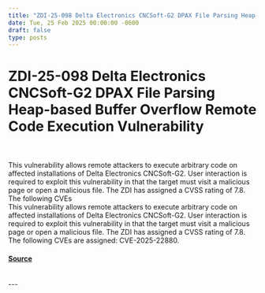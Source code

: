 ```yaml
---
title: "ZDI-25-098 Delta Electronics CNCSoft-G2 DPAX File Parsing Heap-based Buffer Overflow Remote Code Execution Vulnerability"
date: Tue, 25 Feb 2025 00:00:00 -0600
draft: false
type: posts
---
```

# ZDI-25-098 Delta Electronics CNCSoft-G2 DPAX File Parsing Heap-based Buffer Overflow Remote Code Execution Vulnerability

<br/>

<br/>
This vulnerability allows remote attackers to execute arbitrary code on affected installations of Delta Electronics CNCSoft-G2. User interaction is required to exploit this vulnerability in that the target must visit a malicious page or open a malicious file. The ZDI has assigned a CVSS rating of 7.8. The following CVEs
<br/>
This vulnerability allows remote attackers to execute arbitrary code on affected installations of Delta Electronics CNCSoft-G2. User interaction is required to exploit this vulnerability in that the target must visit a malicious page or open a malicious file. The ZDI has assigned a CVSS rating of 7.8. The following CVEs are assigned: CVE-2025-22880.

#### [Source](http://www.zerodayinitiative.com/advisories/ZDI-25-098/)

<br/>
---
